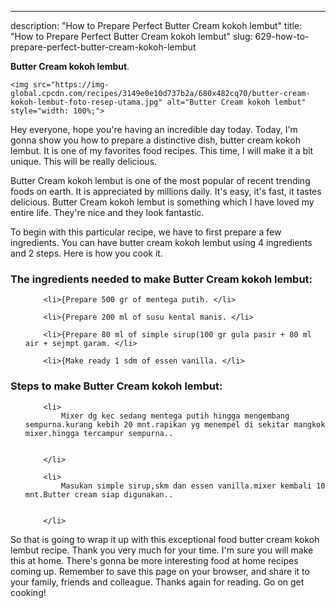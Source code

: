 ---
description: "How to Prepare Perfect Butter Cream kokoh lembut"
title: "How to Prepare Perfect Butter Cream kokoh lembut"
slug: 629-how-to-prepare-perfect-butter-cream-kokoh-lembut

<p>
	<strong>Butter Cream kokoh lembut</strong>. 
	
</p>
<p>
	
	<img src="https://img-global.cpcdn.com/recipes/3149e0e10d737b2a/680x482cq70/butter-cream-kokoh-lembut-foto-resep-utama.jpg" alt="Butter Cream kokoh lembut" style="width: 100%;">
	
	
</p>
<p>
	Hey everyone, hope you're having an incredible day today. Today, I'm gonna show you how to prepare a distinctive dish, butter cream kokoh lembut. It is one of my favorites food recipes. This time, I will make it a bit unique. This will be really delicious.
</p>
	
<p>
	Butter Cream kokoh lembut is one of the most popular of recent trending foods on earth. It is appreciated by millions daily. It's easy, it's fast, it tastes delicious. Butter Cream kokoh lembut is something which I have loved my entire life. They're nice and they look fantastic.
</p>
<p>
	
</p>

<p>
To begin with this particular recipe, we have to first prepare a few ingredients. You can have butter cream kokoh lembut using 4 ingredients and 2 steps. Here is how you cook it.
</p>

<h3>The ingredients needed to make Butter Cream kokoh lembut:</h3>

<ol>
	
		<li>{Prepare 500 gr of mentega putih. </li>
	
		<li>{Prepare 200 ml of susu kental manis. </li>
	
		<li>{Prepare 80 ml of simple sirup(100 gr gula pasir + 80 ml air + sejmpt garam. </li>
	
		<li>{Make ready 1 sdm of essen vanilla. </li>
	
</ol>
<p>
	
</p>

<h3>Steps to make Butter Cream kokoh lembut:</h3>

<ol>
	
		<li>
			Mixer dg kec sedang mentega putih hingga mengembang sempurna.kurang kebih 20 mnt.rapikan yg menempel di sekitar mangkok mixer.hingga tercampur sempurna..
			
			
		</li>
	
		<li>
			Masukan simple sirup,skm dan essen vanilla.mixer kembali 10 mnt.Butter cream siap digunakan..
			
			
		</li>
	
</ol>

<p>
	
</p>

<p>
	So that is going to wrap it up with this exceptional food butter cream kokoh lembut recipe. Thank you very much for your time. I'm sure you will make this at home. There's gonna be more interesting food at home recipes coming up. Remember to save this page on your browser, and share it to your family, friends and colleague. Thanks again for reading. Go on get cooking!
</p>
